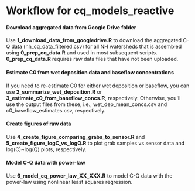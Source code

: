 # Workflow for cq_models_reactive

#### Download aggregated data from Google Drive folder
Use **1_download_data_from_googledrive.R** to download the aggregated C-Q data (nh_cq_data_filtered.csv) for all 
NH watersheds that is assembled using **0_prep_cq_data.R** and used in most subsequent scripts. **0_prep_cq_data.R**
requires raw data files that have not been uploaded.

#### Estimate C0 from wet deposition data and baseflow concentrations
If you need to re-estimate C0 for either wet deposition or baseflow, you can use **2_summarize_wet_deposition.R**
or **3_estimate_c0_from_baseflow_concs.R**, respectively. Otherwise, you'll use the output files from these, i.e., 
wet_dep_mean_concs.csv and c0_baseflow_estimates.csv, respectively.

#### Create figures of raw data
Use **4_create_figure_comparing_grabs_to_sensor.R** and **5_create_figure_logC_vs_logQ.R** to plot grab samples vs 
sensor data and log(C)~log(Q) plots, respectively.

#### Model C-Q data with power-law
Use **6_model_cq_power_law_XX_XXX.R** to model C-Q data with the power-law using nonlinear least squares regression.
